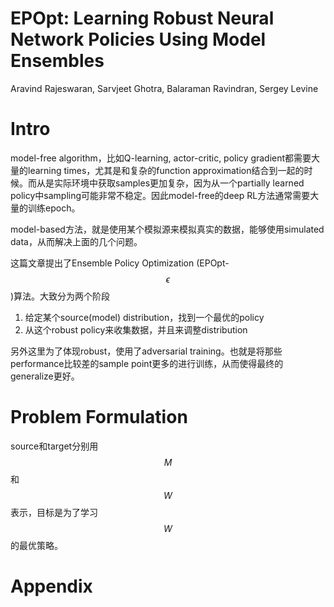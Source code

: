 # EPOpt: Learning Robust Neural Network Policies Using Model Ensembles

Aravind Rajeswaran, Sarvjeet Ghotra, Balaraman Ravindran, Sergey Levine

# Intro

model-free algorithm，比如Q-learning, actor-critic, policy gradient都需要大量的learning times，尤其是和复杂的function approximation结合到一起的时候。而从是实际环境中获取samples更加复杂，因为从一个partially learned policy中sampling可能非常不稳定。因此model-free的deep RL方法通常需要大量的训练epoch。

model-based方法，就是使用某个模拟源来模拟真实的数据，能够使用simulated data，从而解决上面的几个问题。

这篇文章提出了Ensemble Policy Optimization (EPOpt-$$\epsilon$$)算法。大致分为两个阶段

1. 给定某个source(model) distribution，找到一个最优的policy
2. 从这个robust policy来收集数据，并且来调整distribution

另外这里为了体现robust，使用了adversarial training。也就是将那些performance比较差的sample point更多的进行训练，从而使得最终的generalize更好。

# Problem Formulation

source和target分别用$$M$$和$$W$$表示，目标是为了学习$$W$$的最优策略。



# Appendix

